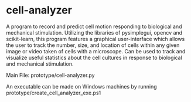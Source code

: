 # cell-analyzer
A program to record and predict cell motion responding to biological and mechanical stimulation. Utilizing the libraries of pysimplegui, opencv and scikit-learn, this program features a graphical user-interface which allows the user to track the number, size, and location of cells within any given image or video taken of cells with a microscope. Can be used to track and visualize useful statistics about the cell cultures in response to biological and mechanical stimulation.

Main File: prototype/cell-analyzer.py

An executable can be made on Windows machines by running prototype/create_cell_analyzer_exe.ps1